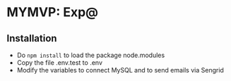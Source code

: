 # MYMVP: Exp@

## Installation
* Do `npm install` to load the package node.modules
* Copy the file .env.test to .env
* Modify the variables to connect MySQL and to send emails via Sengrid


